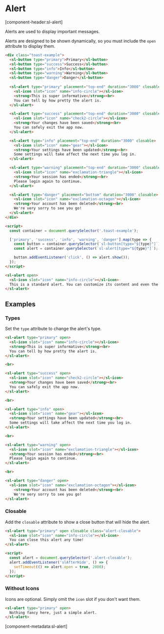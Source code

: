# Alert

[component-header:sl-alert]

Alerts are used to display important messages.

Alerts are designed to be shown dynamically, so you must include the `open` attribute to display them.





```html preview
<div class="toast-example">
  <sl-button type="primary">Primary</sl-button>
  <sl-button type="success">Success</sl-button>
  <sl-button type="info">Info</sl-button>
  <sl-button type="warning">Warning</sl-button>
  <sl-button type="danger">Danger</sl-button>
  
  <sl-alert type="primary" placement="top-end" duration="3000" closable>
    <sl-icon slot="icon" name="info-circle"></sl-icon>
    <strong>This is super informative</strong><br>
    You can tell by how pretty the alert is.
  </sl-alert>

  <sl-alert type="success" placement="top-end" duration="3000" closable>
    <sl-icon slot="icon" name="check2-circle"></sl-icon>
    <strong>Your changes have been saved</strong><br>
    You can safely exit the app now.
  </sl-alert>

  <sl-alert type="info" placement="top-end" duration="3000" closable>
    <sl-icon slot="icon" name="gear"></sl-icon>
    <strong>Your settings have been updated</strong><br>
    Some settings will take affect the next time you log in.
  </sl-alert>

  <sl-alert type="warning" placement="top-end" duration="3000" closable>
    <sl-icon slot="icon" name="exclamation-triangle"></sl-icon>
    <strong>Your session has ended</strong><br>
    Please login again to continue.
  </sl-alert>

  <sl-alert type="danger" placement="bottom" duration="3000" closable>
    <sl-icon slot="icon" name="exclamation-octagon"></sl-icon>
    <strong>Your account has been deleted</strong><br>
    We're very sorry to see you go!
  </sl-alert>
</div>

<script>
  const container = document.querySelector('.toast-example');

  ['primary', 'success', 'info', 'warning', 'danger'].map(type => {
    const button = container.querySelector(`sl-button[type="${type}"]`);
    const alert = container.querySelector(`sl-alert[type="${type}"]`);

    button.addEventListener('click', () => alert.show());
  });
</script>
```










```html preview
<sl-alert open>
  <sl-icon slot="icon" name="info-circle"></sl-icon>
  This is a standard alert. You can customize its content and even the icon.
</sl-alert>
```

## Examples

### Types

Set the `type` attribute to change the alert's type.

```html preview
<sl-alert type="primary" open>
  <sl-icon slot="icon" name="info-circle"></sl-icon>
  <strong>This is super informative</strong><br>
  You can tell by how pretty the alert is.
</sl-alert>

<br>

<sl-alert type="success" open>
  <sl-icon slot="icon" name="check2-circle"></sl-icon>
  <strong>Your changes have been saved</strong><br>
  You can safely exit the app now.
</sl-alert>

<br>

<sl-alert type="info" open>
  <sl-icon slot="icon" name="gear"></sl-icon>
  <strong>Your settings have been updated</strong><br>
  Some settings will take affect the next time you log in.
</sl-alert>

<br>

<sl-alert type="warning" open>
  <sl-icon slot="icon" name="exclamation-triangle"></sl-icon>
  <strong>Your session has ended</strong><br>
  Please login again to continue.
</sl-alert>

<br>

<sl-alert type="danger" open>
  <sl-icon slot="icon" name="exclamation-octagon"></sl-icon>
    <strong>Your account has been deleted</strong><br>
    We're very sorry to see you go!
</sl-alert>
```

### Closable

Add the `closable` attribute to show a close button that will hide the alert.

```html preview
<sl-alert type="primary" open closable class="alert-closable">
  <sl-icon slot="icon" name="info-circle"></sl-icon>
  You can close this alert any time!
</sl-alert>

<script>
  const alert = document.querySelector('.alert-closable');
  alert.addEventListener('slAfterHide', () => {
    setTimeout(() => alert.open = true, 2000);
  });
</script>
```

### Without Icons

Icons are optional. Simply omit the `icon` slot if you don't want them.

```html preview
<sl-alert type="primary" open>
  Nothing fancy here, just a simple alert.
</sl-alert>
```

[component-metadata:sl-alert]
